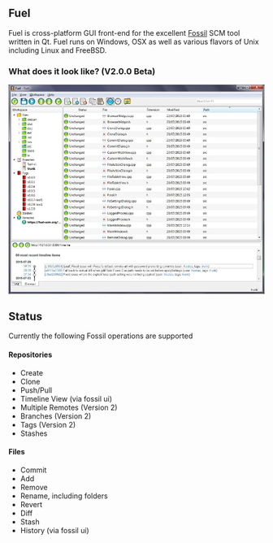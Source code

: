Fuel
---------
Fuel is cross-platform GUI front-end for the excellent <a href="http://fossil-scm.org">Fossil</a> SCM tool written in Qt. Fuel runs on Windows, OSX as well as various flavors of Unix including Linux and FreeBSD.

### What does it look like? (V2.0.0 Beta)
![Fuel-2.0.0-Beta-Win](/doc/Fuel-2.0.0-Beta-Win.jpg)

## Status
Currently the following Fossil operations are supported

#### Repositories
  *  Create
  *  Clone
  *  Push/Pull
  *  Timeline View (via fossil ui)
  *  Multiple Remotes (Version 2)
  *  Branches (Version 2)
  *  Tags (Version 2)
  *  Stashes

#### Files
  *  Commit
  *  Add
  *  Remove
  *  Rename, including folders
  *  Revert
  *  Diff
  *  Stash
  *  History (via fossil ui)
